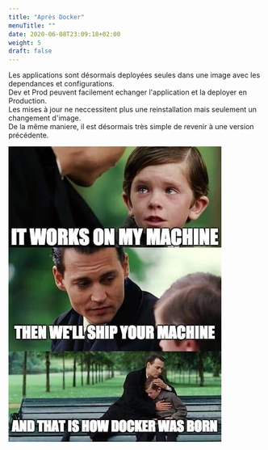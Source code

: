 ```yaml
---
title: "Après Docker"
menuTitle: ""
date: 2020-06-08T23:09:18+02:00
weight: 5
draft: false
---
```


Les applications sont désormais deployées seules dans une image avec les dependances et configurations.  
Dev et Prod peuvent facilement echanger l'application et la deployer en Production.  
Les mises à jour ne neccessitent plus une reinstallation mais seulement un changement d'image.  
De la même maniere, il est désormais très simple de revenir à une version précédente.



![DevVsOps](/images/meme_docker_is_born.jpg?lightbox=false&width=25pc)